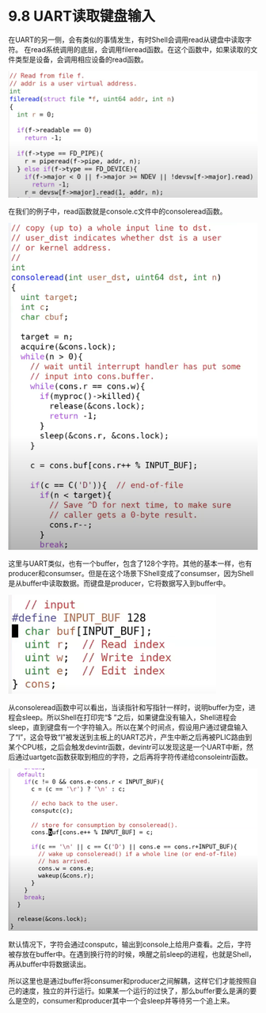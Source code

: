 # 9.8 UART读取键盘输入

在UART的另一侧，会有类似的事情发生，有时Shell会调用read从键盘中读取字符。 在read系统调用的底层，会调用fileread函数。在这个函数中，如果读取的文件类型是设备，会调用相应设备的read函数。

![](../.gitbook/assets/image%20%28392%29.png)

在我们的例子中，read函数就是console.c文件中的consoleread函数。

![](../.gitbook/assets/image%20%28397%29.png)

这里与UART类似，也有一个buffer，包含了128个字符。其他的基本一样，也有producer和consumser。但是在这个场景下Shell变成了consumser，因为Shell是从buffer中读取数据。而键盘是producer，它将数据写入到buffer中。

![](../.gitbook/assets/image%20%28382%29.png)

从consoleread函数中可以看出，当读指针和写指针一样时，说明buffer为空，进程会sleep。所以Shell在打印完“$ ”之后，如果键盘没有输入，Shell进程会sleep，直到键盘有一个字符输入。所以在某个时间点，假设用户通过键盘输入了“l”，这会导致“l”被发送到主板上的UART芯片，产生中断之后再被PLIC路由到某个CPU核，之后会触发devintr函数，devintr可以发现这是一个UART中断，然后通过uartgetc函数获取到相应的字符，之后再将字符传递给consoleintr函数。

![](../.gitbook/assets/image%20%28378%29.png)

默认情况下，字符会通过consputc，输出到console上给用户查看。之后，字符被存放在buffer中。在遇到换行符的时候，唤醒之前sleep的进程，也就是Shell，再从buffer中将数据读出。

所以这里也是通过buffer将consumer和producer之间解耦，这样它们才能按照自己的速度，独立的并行运行。如果某一个运行的过快了，那么buffer要么是满的要么是空的，consumer和producer其中一个会sleep并等待另一个追上来。



